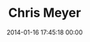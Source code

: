 ---
title: "Chris Meyer"
date: 2014-01-16 17:45:18 00:00
permalink: /meyercc
twitter: ""
likes: [2051,654,531,2021,2212,703,2218]
id: 2202
gravatar: "http://www.gravatar.com/avatar/2437570cedb20b30483322f2c941f64b"
---